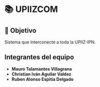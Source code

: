 # 📚 UPIIZCOM
## 🔎 Objetivo
Sistema que interconecte a toda la UPIIZ-IPN.
## Integrantes del equipo
- **Mauro Talamantes Villagrana**
- **Christian Iván Aguilar Valdez**
- **Ruben Alonso Espitia Delgado**
